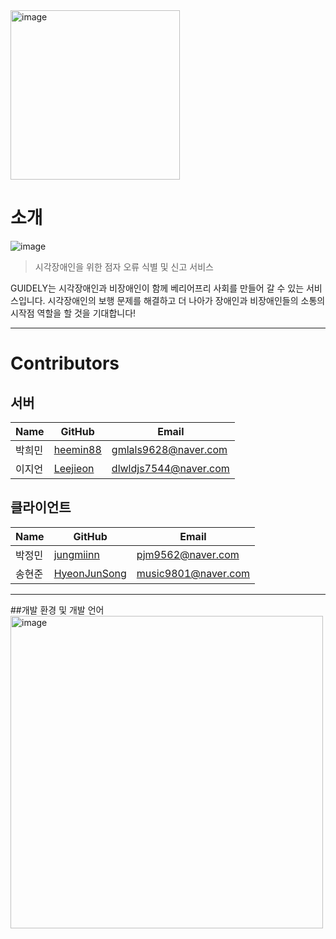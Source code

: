 
<img width="271" alt="image" src="https://github.com/team-dotori/.github/assets/42794501/eb0dada1-7a37-4e5b-9e5a-e3704bf2c945">

# 소개

![image](https://github.com/team-dotori/.github/assets/42794501/16e2ab94-7aab-4c59-be64-8ec6919f1514)

> 시각장애인을 위한 점자 오류 식별 및 신고 서비스

GUIDELY는 시각장애인과 비장애인이 함께 베리어프리 사회를 만들어 갈 수 있는 서비스입니다. 시각장애인의 보행 문제를 해결하고 더 나아가 장애인과 비장애인들의 소통의 시작점 역할을 할 것을 기대합니다!

---

# Contributors

## 서버
|Name|GitHub|Email|
|------|---|---|
|박희민|[heemin88](https://github.com/heemin88)|gmlals9628@naver.com|
|이지언|[Leejieon](https://github.com/Leejieon)|dlwldjs7544@naver.com|

## 클라이언트
|Name|GitHub|Email|
|------|---|---|
|박정민|[jungmiinn](https://github.com/jungmiinn)|pjm9562@naver.com|
|송현준|[HyeonJunSong](https://github.com/HyeonJunSong)|music9801@naver.com|

---

##개발 환경 및 개발 언어
<img width="500" alt="image" src="notion://www.notion.so/image/https%3A%2F%2Fprod-files-secure.s3.us-west-2.amazonaws.com%2Ffa6755da-4de6-42f6-a1e4-448cc39d873d%2F90582f9d-f81c-4fd2-9fe9-f3ff92e32102%2FUntitled.png?table=block&id=f74b12ad-0c6d-4d7f-aefc-0d5cfb09024c&spaceId=fa6755da-4de6-42f6-a1e4-448cc39d873d&width=1800&userId=7c0a3de5-8a86-4602-8715-68ea5c9caaa2&cache=v2">
